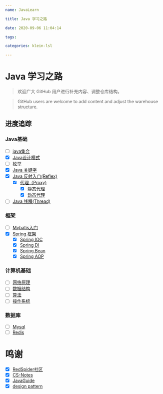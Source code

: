 ```yaml
---
name: JavaLearn

title: Java 学习之路

date: 2020-09-06 11:04:14

tags: 

categories: klein-lsl

---
```

# Java 学习之路
> 欢迎广大 GitHub 用户进行补充内容、调整仓库结构。

> GitHub users are welcome to add content and adjust the warehouse structure.
## 进度追踪
### Java基础
- [ ] [java集合]()
- [x] [Java设计模式](src/main/java/edu/xcu/designPattern)
- [ ] [枚举](src/main/java/edu/xcu/Enum)
- [x] [Java 关键字](src/main/java/edu/xcu/Keyword)
- [x] [Java 反射入门(Reflex)](src/main/java/edu/xcu/Reflex)
    - [x] [代理（Proxy)](src/main/java/edu/xcu/designPattern/Structural/Proxy)
        - [x] [静态代理](src/main/java/edu/xcu/Reflex/staticProxy)
        - [x] [动态代理](src/main/java/edu/xcu/Reflex/dynamicProxy)
- [ ] [Java 线程(Thread)](src/main/java/edu/xcu/Thread)
    
### 框架
- [ ] [Mybatis入门](src/main/java/edu/xcu/Mybatis)
- [x] [Spring 框架](src/main/java/edu/xcu/Spring)
    - [x] [Spring IOC](src/main/java/edu/xcu/Spring/SpringIOC/)
    - [x] [Spring DI](src/main/java/edu/xcu/Spring/SpringDI/) 
    - [x] [Spring Bean](src/main/java/edu/xcu/Spring/SpringBean/)
    - [x] [Spring AOP](src/main/java/edu/xcu/Spring/SpringAOP/)
 
### 计算机基础
- [ ] [网络原理]()
- [ ] [数据结构]()
- [ ] [算法]()
- [ ] [操作系统]()

### 数据库
- [ ] [Mysql]()
- [ ] [Redis]() 

# 鸣谢
- [x] [RedSpider社区](http://concurrent.redspider.group/RedSpider.html)
- [x] [CS-Notes](https://cyc2018.github.io/CS-Notes/#/README)
- [x] [JavaGuide](https://snailclimb.gitee.io/javaguide/#/)
- [x] [design pattern](https://javadoop.com/post/design-pattern)